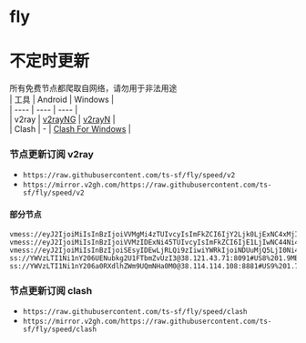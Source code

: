 # fly
# 不定时更新
所有免费节点都爬取自网络，请勿用于非法用途  
|  工具  | Android  | Windows  |  
|  ----  | ----   | ----  |  
| v2ray  | [v2rayNG](https://github.com/2dust/v2rayNG/releases) | [v2rayN](https://github.com/2dust/v2rayN/releases) |  
| Clash  | - | [Clash For Windows](https://github.com/2dust/clashN/releases) | 
  
### 节点更新订阅  v2ray
- `https://raw.githubusercontent.com/ts-sf/fly/speed/v2`  
- `https://mirror.v2gh.com/https://raw.githubusercontent.com/ts-sf/fly/speed/v2`  

#### 部分节点  
``` 
vmess://eyJ2IjoiMiIsInBzIjoiVVMgMi4zTUIvcyIsImFkZCI6IjY2Ljk0LjExNC4xMjIiLCJwb3J0IjoiNTM1MDMiLCJpZCI6ImM5YjlkZWEzLTU4NjgtNDc3Zi1lNTRkLTJjOGYxMjRmNjQ3ZCIsImFpZCI6IjAiLCJzY3kiOiJhdXRvIiwibmV0IjoidGNwIiwidHlwZSI6Im5vbmUiLCJob3N0IjoiIiwicGF0aCI6IiIsInRscyI6IiIsInNuaSI6IiIsInRlc3RfbmFtZSI6IlVTIn0=
vmess://eyJ2IjoiMiIsInBzIjoiVVMzIDExNi45TUIvcyIsImFkZCI6IjE1LjIwNC44Ni4xMjAiLCJwb3J0IjoiMzU2OTYiLCJpZCI6ImNhZDA1MDRhLWE5ZGMtNGQyOS04ODQ0LWIxMWI2OWYxNGE4ZCIsImFpZCI6IjAiLCJzY3kiOiJhdXRvIiwibmV0IjoidGNwIiwidHlwZSI6IiIsImhvc3QiOiIiLCJwYXRoIjoiIiwidGxzIjoiIiwic25pIjoiIiwidGVzdF9uYW1lIjoiVVMzIn0=
vmess://eyJ2IjoiMiIsInBzIjoiSEsyIDEwLjRLQi9zIiwiYWRkIjoiNDUuMjQ5LjI0Ni4yMDIiLCJwb3J0IjoiNDI2MTUiLCJpZCI6IjExMjNiNmMyLWZkMmQtNDdhMS05ZTIyLWFkMjk5MzYyZWY0ZCIsImFpZCI6IjAiLCJzY3kiOiJhdXRvIiwibmV0Ijoid3MiLCJ0eXBlIjoiIiwiaG9zdCI6IiIsInBhdGgiOiIvMTEyM2I2YzIiLCJ0bHMiOiIiLCJzbmkiOiIiLCJ0ZXN0X25hbWUiOiJISzIifQ==
ss://YWVzLTI1Ni1nY206UENubkg2U1FTbmZvUzI3@38.121.43.71:8091#US8%201.9MB%2Fs
ss://YWVzLTI1Ni1nY206a0RXdlhZWm9UQmNHa0M0@38.114.114.108:8881#US9%201.7MB%2Fs
```
### 节点更新订阅  clash
- `https://raw.githubusercontent.com/ts-sf/fly/speed/clash`  
- `https://mirror.v2gh.com/https://raw.githubusercontent.com/ts-sf/fly/speed/clash`  


